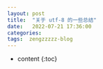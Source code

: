 ```yaml
---
layout: post
title:  "关于 utf-8 的一些总结"
date:   2022-07-21 17:36:00
categories: 
tags:  zengzzzzz-blog
---
```


* content
{:toc}

  
  
&nbsp;
